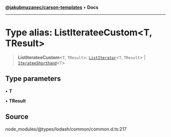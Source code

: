 [**@jakubmazanec/carson-templates**](../../../README.md) • **Docs**

---

# Type alias: ListIterateeCustom\<T, TResult\>

> **ListIterateeCustom**\<`T`, `TResult`\>: [`ListIterator`](ListIterator.md)\<`T`, `TResult`\> \|
> [`IterateeShorthand`](IterateeShorthand.md)\<`T`\>

## Type parameters

• **T**

• **TResult**

## Source

node_modules/@types/lodash/common/common.d.ts:217
